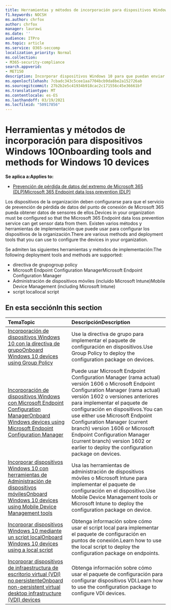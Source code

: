 ```yaml
---
title: Herramientas y métodos de incorporación para dispositivos Windows 10
f1.keywords: NOCSH
ms.author: chrfox
author: chrfox
manager: laurawi
ms.date: ''
audience: ITPro
ms.topic: article
ms.service: O365-seccomp
localization_priority: Normal
ms.collection:
- M365-security-compliance
search.appverid:
- MET150
description: Incorporar dispositivos Windows 10 para que puedan enviar datos del sensor a las soluciones de cumplimiento de Microsoft 365
ms.openlocfilehash: 7cbadc343c5cee1aa7704bcb9da8be2a152726ab
ms.sourcegitcommit: 27b2b2e5c41934b918cac2c171556c45e36661bf
ms.translationtype: MT
ms.contentlocale: es-ES
ms.lasthandoff: 03/19/2021
ms.locfileid: "50917856"
---
```

# <a name="onboarding-tools-and-methods-for-windows-10-devices"></a><span data-ttu-id="58f3e-103">Herramientas y métodos de incorporación para dispositivos Windows 10</span><span class="sxs-lookup"><span data-stu-id="58f3e-103">Onboarding tools and methods for Windows 10 devices</span></span>

<span data-ttu-id="58f3e-104">**Se aplica a:**</span><span class="sxs-lookup"><span data-stu-id="58f3e-104">**Applies to:**</span></span>
- [<span data-ttu-id="58f3e-105">Prevención de pérdida de datos del extremo de Microsoft 365 (DLP)</span><span class="sxs-lookup"><span data-stu-id="58f3e-105">Microsoft 365 Endpoint data loss prevention (DLP)</span></span>](./endpoint-dlp-learn-about.md)

<span data-ttu-id="58f3e-106">Los dispositivos de la organización deben configurarse para que el servicio de prevención de pérdida de datos del punto de conexión de Microsoft 365 pueda obtener datos de sensores de ellos.</span><span class="sxs-lookup"><span data-stu-id="58f3e-106">Devices in your organization must be configured so that the Microsoft 365 Endpoint data loss prevention service can get sensor data from them.</span></span> <span data-ttu-id="58f3e-107">Existen varios métodos y herramientas de implementación que puede usar para configurar los dispositivos de la organización.</span><span class="sxs-lookup"><span data-stu-id="58f3e-107">There are various methods and deployment tools that you can use to configure the devices in your organization.</span></span>

<span data-ttu-id="58f3e-108">Se admiten las siguientes herramientas y métodos de implementación:</span><span class="sxs-lookup"><span data-stu-id="58f3e-108">The following deployment tools and methods are supported:</span></span>

- <span data-ttu-id="58f3e-109">directiva de grupo</span><span class="sxs-lookup"><span data-stu-id="58f3e-109">group policy</span></span>
- <span data-ttu-id="58f3e-110">Microsoft Endpoint Configuration Manager</span><span class="sxs-lookup"><span data-stu-id="58f3e-110">Microsoft Endpoint Configuration Manager</span></span>
- <span data-ttu-id="58f3e-111">Administración de dispositivos móviles (incluido Microsoft Intune)</span><span class="sxs-lookup"><span data-stu-id="58f3e-111">Mobile Device Management (including Microsoft Intune)</span></span>
- <span data-ttu-id="58f3e-112">script local</span><span class="sxs-lookup"><span data-stu-id="58f3e-112">local script</span></span>

## <a name="in-this-section"></a><span data-ttu-id="58f3e-113">En esta sección</span><span class="sxs-lookup"><span data-stu-id="58f3e-113">In this section</span></span>
<span data-ttu-id="58f3e-114">Tema</span><span class="sxs-lookup"><span data-stu-id="58f3e-114">Topic</span></span> | <span data-ttu-id="58f3e-115">Descripción</span><span class="sxs-lookup"><span data-stu-id="58f3e-115">Description</span></span>
:---|:---
[<span data-ttu-id="58f3e-116">Incorporación de dispositivos Windows 10 con la directiva de grupo</span><span class="sxs-lookup"><span data-stu-id="58f3e-116">Onboard Windows 10 devices using Group Policy</span></span>](dlp-configure-endpoints-gp.md) | <span data-ttu-id="58f3e-117">Use la directiva de grupo para implementar el paquete de configuración en dispositivos.</span><span class="sxs-lookup"><span data-stu-id="58f3e-117">Use Group Policy to deploy the configuration package on devices.</span></span>
[<span data-ttu-id="58f3e-118">Incorporación de dispositivos Windows con Microsoft Endpoint Configuration Manager</span><span class="sxs-lookup"><span data-stu-id="58f3e-118">Onboard Windows devices using Microsoft Endpoint Configuration Manager</span></span>](dlp-configure-endpoints-sccm.md) | <span data-ttu-id="58f3e-119">Puede usar Microsoft Endpoint Configuration Manager (rama actual) versión 1606 o Microsoft Endpoint Configuration Manager (rama actual) versión 1602 o versiones anteriores para implementar el paquete de configuración en dispositivos.</span><span class="sxs-lookup"><span data-stu-id="58f3e-119">You can use either use Microsoft Endpoint Configuration Manager (current branch) version 1606 or Microsoft Endpoint Configuration Manager (current branch) version 1602 or earlier to deploy the configuration package on devices.</span></span>
[<span data-ttu-id="58f3e-120">Incorporar dispositivos Windows 10 con herramientas de Administración de dispositivos móviles</span><span class="sxs-lookup"><span data-stu-id="58f3e-120">Onboard Windows 10 devices using Mobile Device Management tools</span></span>](dlp-configure-endpoints-mdm.md) | <span data-ttu-id="58f3e-121">Usa las herramientas de administración de dispositivos móviles o Microsoft Intune para implementar el paquete de configuración en el dispositivo.</span><span class="sxs-lookup"><span data-stu-id="58f3e-121">Use Mobile Device Management tools or Microsoft Intune to deploy the configuration package on device.</span></span>
[<span data-ttu-id="58f3e-122">Incorporar dispositivos Windows 10 mediante un script local</span><span class="sxs-lookup"><span data-stu-id="58f3e-122">Onboard Windows 10 devices using a local script</span></span>](dlp-configure-endpoints-script.md) | <span data-ttu-id="58f3e-123">Obtenga información sobre cómo usar el script local para implementar el paquete de configuración en puntos de conexión.</span><span class="sxs-lookup"><span data-stu-id="58f3e-123">Learn how to use the local script to deploy the configuration package on endpoints.</span></span>
[<span data-ttu-id="58f3e-124">Incorporar dispositivos de infraestructura de escritorio virtual (VDI) no persistente</span><span class="sxs-lookup"><span data-stu-id="58f3e-124">Onboard non-persistent virtual desktop infrastructure (VDI) devices</span></span>](dlp-configure-endpoints-vdi.md) | <span data-ttu-id="58f3e-125">Obtenga información sobre cómo usar el paquete de configuración para configurar dispositivos VDI.</span><span class="sxs-lookup"><span data-stu-id="58f3e-125">Learn how to use the configuration package to configure VDI devices.</span></span>